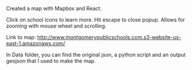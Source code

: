 Created a map with Mapbox and React.

Click on school icons to learn more. Hit escape to close popup. Allows for zooming with mouse wheel and scrolling.

Link to map: http://www.montgomerypublicschools.com.s3-website-us-east-1.amazonaws.com/


In Data folder, you can find the original json, a python script and an output geojson that I used to make the map.

